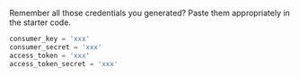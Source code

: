 <!--title={Consumer keys, secrets and access tokens}-->


Remember all those credentials you generated? Paste them appropriately in the starter code.

```python
consumer_key = 'xxx'
consumer_secret = 'xxx'
access_token = 'xxx'
access_token_secret = 'xxx'
```

